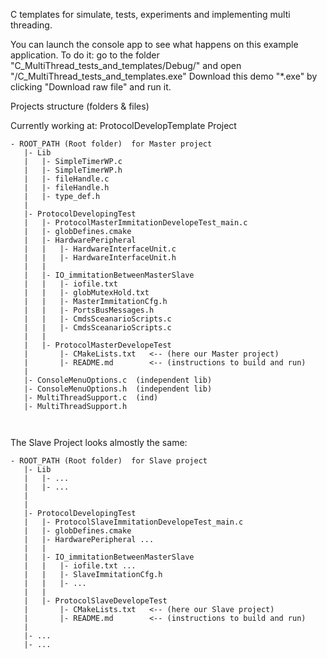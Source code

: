 C templates for simulate, tests, experiments and implementing multi threading.

You can launch the console app to see what happens on this example application. To do it: go to the folder "C_MultiThread_tests_and_templates/Debug/" and open "/C_MultiThread_tests_and_templates.exe"
Download this demo "*.exe" by clicking "Download raw file" and run it.


Projects structure (folders & files)

Currently working at: ProtocolDevelopTemplate Project
```
- ROOT_PATH (Root folder)  for Master project
   |- Lib
   |   |- SimpleTimerWP.c
   |   |- SimpleTimerWP.h
   |   |- fileHandle.c
   |   |- fileHandle.h
   |   |- type_def.h
   |
   |- ProtocolDevelopingTest
   |   |- ProtocolMasterImmitationDevelopeTest_main.c
   |   |- globDefines.cmake
   |   |- HardwarePeripheral
   |   |   |- HardwareInterfaceUnit.c
   |   |   |- HardwareInterfaceUnit.h
   |   |
   |   |- IO_immitationBetweenMasterSlave
   |   |   |- iofile.txt
   |   |   |- globMutexHold.txt
   |   |   |- MasterImmitationCfg.h
   |   |   |- PortsBusMessages.h
   |   |   |- CmdsSceanarioScripts.c
   |   |   |- CmdsSceanarioScripts.c
   |   |
   |   |- ProtocolMasterDevelopeTest
   |       |- CMakeLists.txt   <-- (here our Master project)
   |       |- README.md        <-- (instructions to build and run)
   |
   |- ConsoleMenuOptions.c  (independent lib)
   |- ConsoleMenuOptions.h  (independent lib)
   |- MultiThreadSupport.c  (ind)
   |- MultiThreadSupport.h
   
   
```
The Slave Project looks almostly the same:
```
- ROOT_PATH (Root folder)  for Slave project
   |- Lib
   |   |- ...
   |   |- ...
   |
   |
   |- ProtocolDevelopingTest
   |   |- ProtocolSlaveImmitationDevelopeTest_main.c
   |   |- globDefines.cmake
   |   |- HardwarePeripheral ...
   |   |
   |   |- IO_immitationBetweenMasterSlave
   |   |   |- iofile.txt ...
   |   |   |- SlaveImmitationCfg.h
   |   |   |- ...
   |   |
   |   |- ProtocolSlaveDevelopeTest
   |       |- CMakeLists.txt   <-- (here our Slave project)
   |       |- README.md        <-- (instructions to build and run)
   |
   |- ...
   |- ...
```